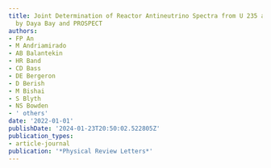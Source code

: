 ```yaml
---
title: Joint Determination of Reactor Antineutrino Spectra from U 235 and Pu 239 Fission
  by Daya Bay and PROSPECT
authors:
- FP An
- M Andriamirado
- AB Balantekin
- HR Band
- CD Bass
- DE Bergeron
- D Berish
- M Bishai
- S Blyth
- NS Bowden
- ' others'
date: '2022-01-01'
publishDate: '2024-01-23T20:50:02.522805Z'
publication_types:
- article-journal
publication: '*Physical Review Letters*'
---
```

